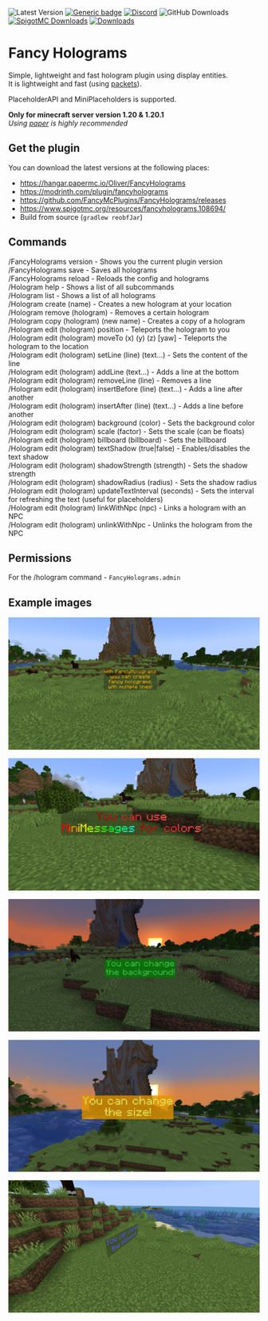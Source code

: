 ![Latest Version](https://img.shields.io/github/v/release/FancyMcPlugins/FancyHolograms?style=flat-square)
[![Generic badge](https://img.shields.io/badge/folia-supported-green.svg)](https://shields.io/)
[![Discord](https://img.shields.io/discord/899740810956910683?color=7289da&logo=Discord&label=Discord&style=flat-square)](https://discord.gg/ZUgYCEJUEx)
![GitHub Downloads](https://img.shields.io/github/downloads/FancyMcPlugins/FancyHolograms/total?logo=GitHub&style=flat-square)
[![SpigotMC Downloads](https://badges.spiget.org/resources/downloads/spigotmc-orange-108694.svg)](https://www.spigotmc.org/resources/fancy-holograms-1-19-4.108694/)
[![Downloads](https://img.shields.io/modrinth/dt/fancyholograms?color=00AF5C&label=modrinth&style=flat&logo=modrinth)](https://modrinth.com/plugin/fancyholograms/versions)

# Fancy Holograms
Simple, lightweight and fast hologram plugin using display entities.<br>
It is lightweight and fast (using [packets](https://wiki.vg/Protocol)).

PlaceholderAPI and MiniPlaceholders is supported.

**Only for minecraft server version 1.20 & 1.20.1**<br>
_Using [paper](https://papermc.io/downloads) is highly recommended_


## Get the plugin
You can download the latest versions at the following places:

- https://hangar.papermc.io/Oliver/FancyHolograms
- https://modrinth.com/plugin/fancyholograms
- https://github.com/FancyMcPlugins/FancyHolograms/releases
- https://www.spigotmc.org/resources/fancyholograms.108694/
- Build from source (``gradlew reobfJar``)

## Commands
/FancyHolograms version - Shows you the current plugin version<br>
/FancyHolograms save - Saves all holograms<br>
/FancyHolograms reload - Reloads the config and holograms<br>
/Hologram help - Shows a list of all subcommands<br>
/Hologram list - Shows a list of all holograms<br>
/Hologram create (name) - Creates a new hologram at your location<br>
/Hologram remove (hologram) - Removes a certain hologram<br>
/Hologram copy (hologram) (new name) - Creates a copy of a hologram<br>
/Hologram edit (hologram) position - Teleports the hologram to you<br>
/Hologram edit (hologram) moveTo (x) (y) (z) [yaw] - Teleports the hologram to the location<br>
/Hologram edit (hologram) setLine (line) (text...) - Sets the content of the line<br>
/Hologram edit (hologram) addLine (text...) - Adds a line at the bottom<br>
/Hologram edit (hologram) removeLine (line) - Removes a line<br>
/Hologram edit (hologram) insertBefore (line) (text...) - Adds a line after another<br>
/Hologram edit (hologram) insertAfter (line) (text...) - Adds a line before another<br>
/Hologram edit (hologram) background (color) - Sets the background color<br>
/Hologram edit (hologram) scale (factor) - Sets the scale (can be floats)<br>
/Hologram edit (hologram) billboard (billboard) - Sets the billboard<br>
/Hologram edit (hologram) textShadow (true|false) - Enables/disables the text shadow<br>
/Hologram edit (hologram) shadowStrength (strength) - Sets the shadow strength<br>
/Hologram edit (hologram) shadowRadius (radius) - Sets the shadow radius<br>
/Hologram edit (hologram) updateTextInterval (seconds) - Sets the interval for refreshing the text (useful for placeholders)<br>
/Hologram edit (hologram) linkWithNpc (npc) - Links a hologram with an NPC<br>
/Hologram edit (hologram) unlinkWithNpc - Unlinks the hologram from the NPC<br>


## Permissions
For the /hologram command - ``FancyHolograms.admin``

## Example images

![example1](exampleImages/example1.png)

![example2](exampleImages/example2.png)

![example3](exampleImages/example3.png)

![example4](exampleImages/example4.png)

![example5](exampleImages/example5.png)

